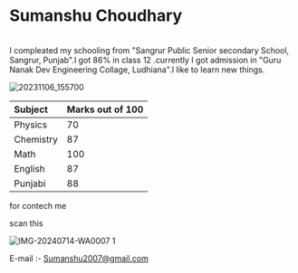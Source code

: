# Sumanshu Choudhary
<br>
I compleated my schooling from "Sangrur Public Senior secondary School, Sangrur, Punjab".I got 86% in class 12 .currently I got admission in "Guru Nanak Dev Engineering Collage, Ludhiana".I like to learn new things.

![20231106_155700](https://github.com/user-attachments/assets/9780ca53-699f-4835-bde0-95f7d61de80a)

|Subject|Marks out of 100|
|:-|:-|
|Physics|70|
|Chemistry|87|
|Math|100|
|English|87|
|Punjabi|88|

for contech me  

scan this

![IMG-20240714-WA0007 1](https://github.com/user-attachments/assets/d86850f3-8b9d-489b-b3aa-891a288e2311)


E-mail :- Sumanshu2007@gmail.com
